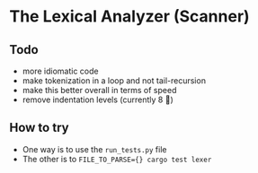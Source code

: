 # The Lexical Analyzer (Scanner)

Todo
---
- more idiomatic code
- make tokenization in a loop and not tail-recursion
- make this better overall in terms of speed
- remove indentation levels (currently 8 🤢)

How to try
---
- One way is to use the `run_tests.py` file
- The other is to `FILE_TO_PARSE={} cargo test lexer` 